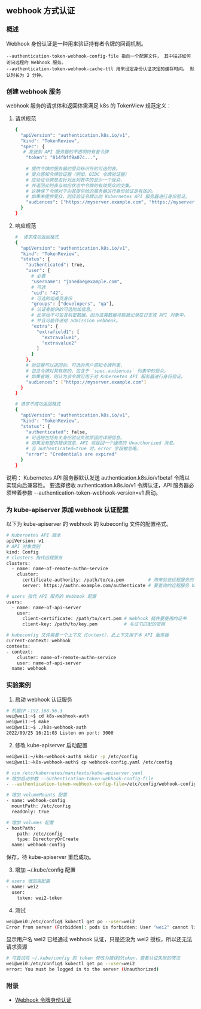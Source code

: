 ## webhook 方式认证

### 概述

Webhook 身份认证是一种用来验证持有者令牌的回调机制。

    --authentication-token-webhook-config-file 指向一个配置文件， 其中描述如何访问远程的 Webhook 服务。
    --authentication-token-webhook-cache-ttl 用来设定身份认证决定的缓存时间。 默认时长为 2 分钟。

### 创建 webhook 服务

webhook 服务的请求体和返回体需满足 k8s 的 TokenView 规范定义：

1. 请求规范

   ```sh
   {
     "apiVersion": "authentication.k8s.io/v1",
     "kind": "TokenReview",
     "spec": {
      # 发送到 API 服务器的不透明持有者令牌
       "token": "014fbff9a07c...",
      
       # 提供令牌的服务器的受众标识符的可选列表。
       # 受众感知令牌验证器（例如，OIDC 令牌验证器）
       # 应验证令牌是否针对此列表中的至少一个受众，
       # 并返回此列表与响应状态中令牌的有效受众的交集。
       # 这确保了令牌对于向其提供给的服务器进行身份验证是有效的。
       # 如果未提供受众，则应验证令牌以向 Kubernetes API 服务器进行身份验证。
       "audiences": ["https://myserver.example.com", "https://myserver.internal.example.com"]
     }
   }
   ```
2. 响应规范

   ```sh
   #  请求成功返回格式
   {
     "apiVersion": "authentication.k8s.io/v1",
     "kind": "TokenReview",
     "status": {
       "authenticated": true,
       "user": {
         # 必要
         "username": "janedoe@example.com",
         # 可选
         "uid": "42",
         # 可选的组成员身份
         "groups": ["developers", "qa"],
         # 认证者提供的可选附加信息。
         # 此字段不可包含机密数据，因为这类数据可能被记录在日志或 API 对象中，
         # 并且可能传递给 admission webhook。
         "extra": {
           "extrafield1": [
             "extravalue1",
             "extravalue2"
           ]
         }
       },
       # 验证器可以返回的、可选的用户感知令牌列表，
       # 包含令牌对其有效的、包含于 `spec.audiences` 列表中的受众。
       # 如果省略，则认为该令牌可用于对 Kubernetes API 服务器进行身份验证。
       "audiences": ["https://myserver.example.com"]
     }
   }

   # 请求不成功返回格式
   {
     "apiVersion": "authentication.k8s.io/v1",
     "kind": "TokenReview",
     "status": {
       "authenticated": false,
       # 可选地包括有关身份验证失败原因的详细信息。
       # 如果没有提供错误信息，API 将返回一个通用的 Unauthorized 消息。
       # 当 authenticated=true 时，error 字段被忽略。
       "error": "Credentials are expired"
     }
   }
   ```

说明：
   Kubernetes API 服务器默认发送 authentication.k8s.io/v1beta1 令牌以实现向后兼容性。 要选择接收 authentication.k8s.io/v1 令牌认证，API 服务器必须带着参数 --authentication-token-webhook-version=v1 启动。

### 为 kube-apiserver 添加 webhook 认证配置

以下为 kube-apiserver 的 webhook 的 kubeconfig 文件的配置格式。
```sh
# Kubernetes API 版本
apiVersion: v1
# API 对象类别
kind: Config
# clusters 指代远程服务
clusters:
  - name: name-of-remote-authn-service
    cluster:
      certificate-authority: /path/to/ca.pem         # 用来验证远程服务的 CA
      server: https://authn.example.com/authenticate # 要查询的远程服务 URL。生产环境中建议使用 'https'。

# users 指代 API 服务的 Webhook 配置
users:
  - name: name-of-api-server
    user:
      client-certificate: /path/to/cert.pem # Webhook 插件要使用的证书
      client-key: /path/to/key.pem          # 与证书匹配的密钥

# kubeconfig 文件需要一个上下文（Context），此上下文用于本 API 服务器
current-context: webhook
contexts:
- context:
    cluster: name-of-remote-authn-service
    user: name-of-api-server
  name: webhook
```

### 实验案例

1. 启动 webhook 认证服务

```sh
# 机器IP：192.168.56.3
wei@wei1:~$ cd k8s-webhook-auth
wei@wei1:~$ make
wei@wei1:~$ ./k8s-webhook-auth
2022/09/25 16:21:03 Listen on port: 3000
```

2. 修改 kube-apiserver 启动配置

```sh
wei@wei1:~/k8s-webhook-auth$ mkdir -p /etc/config
wei@wei1:~k8s-webhook-auth$ cp webhook-config.yaml /etc/config

# vim /etc/kubernetes/manifests/kube-apiserver.yaml
# 增加启动参数 --authentication-token-webhook-config-file 
- --authentication-token-webhook-config-file=/etc/config/webhook-config.yaml

# 增加 volumeMounts 配置
- name: webhook-config
  mountPath: /etc/config
  readOnly: true

# 增加 volumes 配置
- hostPath:
    path: /etc/config
    type: DirectoryOrCreate
  name: webhook-config
```
保存，待 kube-apiserver 重启成功。

3. 增加 ~/.kube/config 配置
```sh
# users 增加用配置
- name: wei2
  user:
    token: wei2-token
```

4. 测试
```sh
wei@wei0:/etc/config$ kubectl get po --user=wei2
Error from server (Forbidden): pods is forbidden: User "wei2" cannot list resource "pods" in API group "" in the namespace "default"
```
显示用户名 wei2 已经通过 webhook 认证，只是还没为 wei2 授权，所以还无法请求资源

```sh
# 可尝试将 ~/.kube/config 的 token 修改为错误的token，查看认证失败的情况
wei@wei0:/etc/config$ kubectl get po --user=wei2
error: You must be logged in to the server (Unauthorized)
```

### 附录

- [Webhook 令牌身份认证](https://kubernetes.io/zh-cn/docs/reference/access-authn-authz/authentication/#webhook-token-authentication)
